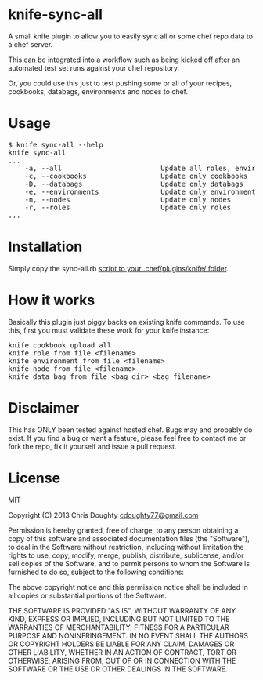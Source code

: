 knife-sync-all
==============

A small knife plugin to allow you to easily sync all or some chef repo data to a chef server.  

This can be integrated into a workflow such as being kicked off after an automated test set runs against your chef repository.

Or, you could use this just to test pushing some or all of your recipes, cookbooks, databags, environments and nodes to chef.

Usage
=====

<pre>
$ knife sync-all --help
knife sync-all
...
    -a, --all                        Update all roles, environments, nodes, databags and cookbooks
    -c, --cookbooks                  Update only cookbooks
    -D, --databags                   Update only databags
    -e, --environments               Update only environments
    -n, --nodes                      Update only nodes
    -r, --roles                      Update only roles
...
</pre>

Installation
============

Simply copy the sync-all.rb [script to your .chef/plugins/knife/ folder](http://wiki.opscode.com/display/chef/Knife+Plugins).

How it works
============

Basically this plugin just piggy backs on existing knife commands. To use this, first you must validate these work for your knife instance:
<pre>
knife cookbook upload all
knife role from file &lt;filename>
knife environment from file &lt;filename>
knife node from file &lt;filename>
knife data bag from file &lt;bag dir> &lt;bag filename>
</pre>

Disclaimer
==========

This has ONLY been tested against hosted chef.  Bugs may and probably do exist.  If you find a bug or want a feature, please feel free to contact me or fork the repo, fix it yourself and issue a pull request.

License
=======

MIT

Copyright (C) 2013 Chris Doughty cdoughty77@gmail.com

Permission is hereby granted, free of charge, to any person obtaining a copy of this software and associated documentation files (the "Software"), to deal in the Software without restriction, including without limitation the rights to use, copy, modify, merge, publish, distribute, sublicense, and/or sell copies of the Software, and to permit persons to whom the Software is furnished to do so, subject to the following conditions:

The above copyright notice and this permission notice shall be included in all copies or substantial portions of the Software.

THE SOFTWARE IS PROVIDED "AS IS", WITHOUT WARRANTY OF ANY KIND, EXPRESS OR IMPLIED, INCLUDING BUT NOT LIMITED TO THE WARRANTIES OF MERCHANTABILITY, FITNESS FOR A PARTICULAR PURPOSE AND NONINFRINGEMENT. IN NO EVENT SHALL THE AUTHORS OR COPYRIGHT HOLDERS BE LIABLE FOR ANY CLAIM, DAMAGES OR OTHER LIABILITY, WHETHER IN AN ACTION OF CONTRACT, TORT OR OTHERWISE, ARISING FROM, OUT OF OR IN CONNECTION WITH THE SOFTWARE OR THE USE OR OTHER DEALINGS IN THE SOFTWARE.
